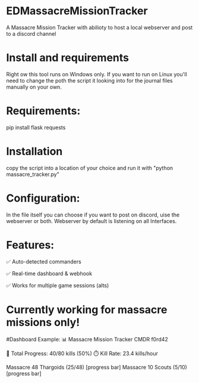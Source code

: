 # EDMassacreMissionTracker
A Massacre Mission Tracker with abilioty to host a local webserver and post to a discord channel

# Install and requirements
Right ow this tool runs on Windows only. If you want to run on Linux you'll need to change the poth the script it looking into for the journal files manually on your own.

# Requirements:
pip install flask requests

# Installation
copy the script into a location of your choice and run it with "python massacre_tracker.py"

# Configuration:
In the file itself you can choose if you want to post on discord, uise the webserver or both. Webserver by default is listening on all Interfaces.

# Features:
✅ Auto-detected commanders

✅ Real-time dashboard & webhook

✅ Works for multiple game sessions (alts)

# Currently working for massacre missions only!

#Dashboard Example:
📊 Massacre Mission Tracker
CMDR f0rd42

🧮 Total Progress: 40/80 kills (50%)
⏱️ Kill Rate: 23.4 kills/hour

Massacre 48 Thargoids (25/48) [progress bar]
Massacre 10 Scouts (5/10)     [progress bar]
